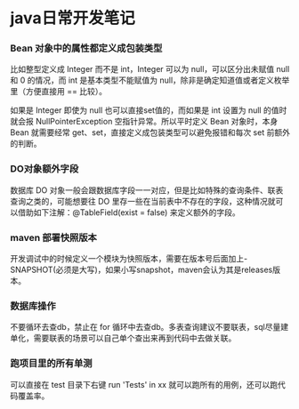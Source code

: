 # java日常开发笔记

### Bean 对象中的属性都定义成包装类型
比如整型定义成 Integer 而不是 int，Integer 可以为 null，可以区分出未赋值 null 和 0 的情况，而 int 是基本类型不能赋值为 null，除非是确定知道值或者定义枚举里（方便直接用 == 比较）。

如果是 Integer 即使为 null 也可以直接set值的，而如果是 int 设置为 null 的值时就会报 NullPointerException 空指针异常。所以平时定义 Bean 对象时，本身 Bean 就需要经常 get、set，直接定义成包装类型可以避免报错和每次 set 前额外的判断。

### DO对象额外字段
数据库 DO 对象一般会跟数据库字段一一对应，但是比如特殊的查询条件、联表查询之类的，可能想要往 DO 里存一些在当前表中不存在的字段，这种情况就可以借助如下注解：@TableField(exist = false) 来定义额外的字段。

### maven 部署快照版本
开发调试中的时候定义一个模块为快照版本，需要在版本号后面加上-SNAPSHOT(必须是大写)，如果小写snapshot，maven会认为其是releases版本。

### 数据库操作
不要循环去查db，禁止在 for 循环中去查db。多表查询建议不要联表，sql尽量建单化，需要联表的场景可以自己单个查出来再到代码中去做关联。

### 跑项目里的所有单测
可以直接在 test 目录下右键 run 'Tests' in xx 就可以跑所有的用例，还可以跑代码覆盖率。